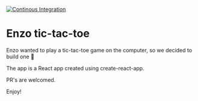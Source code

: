 [![Continous Integration](https://github.com/kaiosilveira/enzo-tick-tack-toe/actions/workflows/ci.yml/badge.svg)](https://github.com/kaiosilveira/enzo-tick-tack-toe/actions/workflows/ci.yml)

# Enzo tic-tac-toe

Enzo wanted to play a tic-tac-toe game on the computer, so we decided to build one 🤣

The app is a React app created using create-react-app.

PR's are welcomed.

Enjoy!
